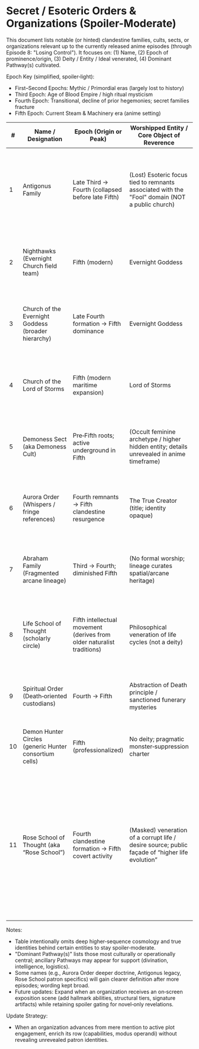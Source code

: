 # Secret / Esoteric Orders & Organizations (Spoiler-Moderate)

This document lists notable (or hinted) clandestine families, cults, sects, or organizations relevant up to the currently released anime episodes (through Episode 8: "Losing Control"). It focuses on: (1) Name, (2) Epoch of prominence/origin, (3) Deity / Entity / Ideal venerated, (4) Dominant Pathway(s) cultivated.

Epoch Key (simplified, spoiler‑light):
- First–Second Epochs: Mythic / Primordial eras (largely lost to history)
- Third Epoch: Age of Blood Empire / high ritual mysticism
- Fourth Epoch: Transitional, decline of prior hegemonies; secret families fracture
- Fifth Epoch: Current Steam & Machinery era (anime setting)

| # | Name / Designation | Epoch (Origin or Peak) | Worshipped Entity / Core Object of Reverence | Dominant Pathway(s) Among Followers | Concise Notes (Spoiler‑Moderate) |
|---|--------------------|------------------------|----------------------------------------------|-------------------------------------|----------------------------------|
| 1 | Antigonus Family | Late Third → Fourth (collapsed before late Fifth) | (Lost) Esoteric focus tied to remnants associated with the "Fool" domain (NOT a public church) | Seer (Fool Pathway) core; ancillary ritual studies | Once a high‑sequence mystical bloodline guarding a critical notebook; destruction scattered key artifacts. Central to early plot catalyst (the notebook Klein acquires). |
| 2 | Nighthawks (Evernight Church field team) | Fifth (modern) | Evernight Goddess | Darkness (Sleepless Pathway) primary; support from Seer-adjacent diviners | Official, semi‑public special operations squad handling Beyonder incidents, investigation, suppression, purification. Klein serves here early. |
| 3 | Church of the Evernight Goddess (broader hierarchy) | Late Fourth formation → Fifth dominance | Evernight Goddess | Darkness (Sleepless); auxiliary: Seer (Fool) for divination; Visionary (Spectator) in specialized clergy | Major orthodox church; provides structured advancement; emphasizes restraint against loss of control. |
| 4 | Church of the Lord of Storms | Fifth (modern maritime expansion) | Lord of Storms | Tyrant (Sailor) Pathway | Martial, zealous, sea‑dominated orthodoxy; emphasizes direct confrontation and force; intersects with port investigations. |
| 5 | Demoness Sect (aka Demoness Cult) | Pre‑Fifth roots; active underground in Fifth | (Occult feminine archetype / higher hidden entity; details unrevealed in anime timeframe) | Demoness (Assassin Pathway) | Secretive, uses infiltration & identity subversion; feared for precise assassinations and emotional manipulation. Early hints only. |
| 6 | Aurora Order (Whispers / fringe references) | Fourth remnants → Fifth clandestine resurgence | The True Creator (title; identity opaque) | Abyss (Prisoner) & corruption‑leaning offshoots; occasional Demoness integration | Radical millenarian cult seeking transformative upheaval. Only oblique foreshadowing so far; doctrine withheld. |
| 7 | Abraham Family (Fragmented arcane lineage) | Third → Fourth; diminished Fifth | (No formal worship; lineage curates spatial/arcane heritage) | Door (Apprentice) Pathway | Historic family safeguarding spatial mysticism; scattered descendants; artifacts / knowledge surface intermittently. |
| 8 | Life School of Thought (scholarly circle) | Fifth intellectual movement (derives from older naturalist traditions) | Philosophical veneration of life cycles (not a deity) | Mother (Planter) Pathway; Moon (Apothecary) collaboration | Semi‑academic; advances bio‑alchemical understanding, cultivation ethics, ecological experimentation. Peripheral hints only. |
| 9 | Spiritual Order (Death‑oriented custodians) | Fourth → Fifth | Abstraction of Death principle / sanctioned funerary mysteries | Death (Corpse Collector) Pathway | Oversees remains, spirit rites, undead containment. Limited on‑screen presence (background world‑building). |
|10 | Demon Hunter Circles (generic Hunter consortium cells) | Fifth (professionalized) | No deity; pragmatic monster‑suppression charter | Hunter Pathway | Ad‑hoc or licensed groups focusing on track / neutralize / recover operations; coordinate with church teams. |
|11 | Rose School of Thought (aka “Rose School”) | Fourth clandestine formation → Fifth covert activity | (Masked) veneration of a corrupt life / desire source; public façade of “higher life evolution” | Mother (Planter) core; Demoness (Assassin) & Moon (Apothecary) auxiliaries for infiltration / biotransmutation | Extremist esoteric cabal twisting botanical & reproductive mysticism into aberrant synthesis experiments. Employs cultivated hosts, parasitic growth, layered infiltration. Anime reference so far is name‑drop / atmospheric; deeper hierarchy & patron identity not explicit on‑screen yet (kept vague to avoid novel spoilers). |

Notes:
- Table intentionally omits deep higher‑sequence cosmology and true identities behind certain entities to stay spoiler‑moderate.
- "Dominant Pathway(s)" lists those most culturally or operationally central; ancillary Pathways may appear for support (divination, intelligence, logistics).
- Some names (e.g., Aurora Order deeper doctrine, Antigonus legacy, Rose School patron specifics) will gain clearer definition after more episodes; wording kept broad.
- Future updates: Expand when an organization receives an on‑screen exposition scene (add hallmark abilities, structural tiers, signature artifacts) while retaining spoiler gating for novel‑only revelations.

Update Strategy:
- When an organization advances from mere mention to active plot engagement, enrich its row (capabilities, modus operandi) without revealing unrevealed patron identities.
